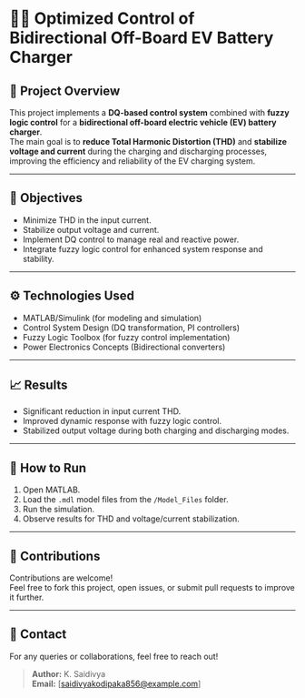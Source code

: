 # 🚗🔋 Optimized Control of Bidirectional Off-Board EV Battery Charger

## 📖 Project Overview
This project implements a **DQ-based control system** combined with **fuzzy logic control** for a **bidirectional off-board electric vehicle (EV) battery charger**.  
The main goal is to **reduce Total Harmonic Distortion (THD)** and **stabilize voltage and current** during the charging and discharging processes, improving the efficiency and reliability of the EV charging system.

---

## 🎯 Objectives
- Minimize THD in the input current.
- Stabilize output voltage and current.
- Implement DQ control to manage real and reactive power.
- Integrate fuzzy logic control for enhanced system response and stability.

---

## ⚙️ Technologies Used
- MATLAB/Simulink (for modeling and simulation)
- Control System Design (DQ transformation, PI controllers)
- Fuzzy Logic Toolbox (for fuzzy control implementation)
- Power Electronics Concepts (Bidirectional converters)

---

## 📈 Results
- Significant reduction in input current THD.
- Improved dynamic response with fuzzy logic control.
- Stabilized output voltage during both charging and discharging modes.

---

## 🚀 How to Run
1. Open MATLAB.
2. Load the `.mdl` model files from the `/Model_Files` folder.
3. Run the simulation.
4. Observe results for THD and voltage/current stabilization.

---

## 🤝 Contributions
Contributions are welcome!  
Feel free to fork this project, open issues, or submit pull requests to improve it further.

---

## 📩 Contact
For any queries or collaborations, feel free to reach out!

> **Author:** K. Saidivya  
> **Email:** [saidivyakodipaka856@example.com]

